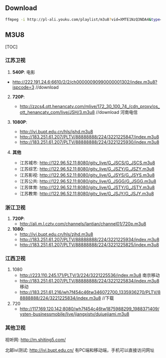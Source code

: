 ## Download

```bash
ffmpeg -i http://pl-ali.youku.com/playlist/m3u8?vid=XMTE1NzQ3NDA4&type=mp4&ups_client_netip=b79d4091&ups_ts=1515327419&utid=nl5LEhNnDkECAXPI5cZg2uTc&ccode=0502&psid=bc5afb0833d75a57ad992ebf47aa9e14&ups_userid=1035101839&ups_ytid=1035101839&duration=2544&expire=18000&ups_key=b14e10106b0fa28e1358a7aaafb0a7eb -c:v copy -c:a copy -bsf:a aac_adtstoasc 1.mp4
```



## M3U8

[TOC]

### 江苏卫视
1. **540P**: 电影
  - http://222.191.24.6:6610/2/2/ch00000090990000001302/index.m3u8?ispcode=3   //download
2. **720P**:

   - http://zzcs4.ott.henancatv.com/mlive/172_30_100_74_/cdn_proxy/os_ott_henancatv_com/live/JSH/3.m3u8  	//download 河南电信
3. **1080P**: 
   - http://ivi.bupt.edu.cn/hls/jshd.m3u8 
   - http://183.251.61.207/PLTV/88888888/224/3221225847/index.m3u8
   - http://183.251.61.207/PLTV/88888888/224/3221225930/index.m3u8



4. **其他**
   - 江苏城市: http://122.96.52.11:8080/gitv_live/G_JSCS/G_JSCS.m3u8
   - 江苏综艺: http://122.96.52.11:8080/gitv_live/G_JSZY/G_JSZY.m3u8
   - 江苏影视: http://122.96.52.11:8080/gitv_live/G_JSYS/G_JSYS.m3u8
   - 江苏公共: http://122.96.52.11:8080/gitv_live/G_JSGG/G_JSGG.m3u8
   - 江苏体育: http://122.96.52.11:8080/gitv_live/G_JSTY/G_JSTY.m3u8
   - 江苏教育: http://122.96.52.11:8080/gitv_live/G_JSJY/G_JSJY.m3u8


### 浙江卫视
1. **720P**: 
   - http://ali.m.l.cztv.com/channels/lantian/channel01/720p.m3u8
2. **1080**:
   - http://ivi.bupt.edu.cn/hls/zjhd.m3u8
   - http://183.251.61.207/PLTV/88888888/224/3221225934/index.m3u8
   - http://183.251.61.207/PLTV/88888888/224/3221225825/index.m3u8




### 江西卫视

1. 1080
   - http://223.110.245.171/PLTV/3/224/3221225536/index.m3u8 南京移动
   - http://183.251.61.207/PLTV/88888888/224/3221225834/index.m3u8 移动
   - http://183.251.61.216/wh7f454c46tw346072700_1335936270/PLTV/88888888/224/3221225834/index.m3u8     //下载
2. 720
   - http://117.169.120.142:8080/wh7f454c46tw1875988299_1988371409/ysten-businessmobile/live/jiangxistv/dujuejiami.m3u8





### 其他卫视

视听网: http://m.shiting5.com/

北邮ivi测试: http://ivi.bupt.edu.cn/  有PC端和移动端，手机可以直接访问网址





